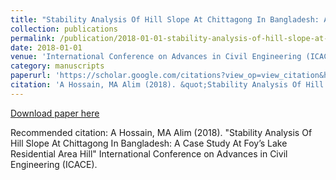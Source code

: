 ```yaml
---
title: "Stability Analysis Of Hill Slope At Chittagong In Bangladesh: A Case Study At Foy’s Lake Residential Area Hill"
collection: publications
permalink: /publication/2018-01-01-stability-analysis-of-hill-slope-at-chittagong-in-bangladesh-a-case-study-at-foys-lake-residential-area-hill
date: 2018-01-01
venue: 'International Conference on Advances in Civil Engineering (ICACE)'
category: manuscripts
paperurl: 'https://scholar.google.com/citations?view_op=view_citation&hl=en&user=U9tD0ywAAAAJ&cstart=20&pagesize=80&sortby=pubdate&citation_for_view=U9tD0ywAAAAJ:Se3iqnhoufwC'
citation: 'A Hossain, MA Alim (2018). &quot;Stability Analysis Of Hill Slope At Chittagong In Bangladesh: A Case Study At Foy’s Lake Residential Area Hill&quot; International Conference on Advances in Civil Engineering (ICACE).'
---
```


<a href='https://scholar.google.com/citations?view_op=view_citation&hl=en&user=U9tD0ywAAAAJ&cstart=20&pagesize=80&sortby=pubdate&citation_for_view=U9tD0ywAAAAJ:Se3iqnhoufwC'>Download paper here</a>

Recommended citation: A Hossain, MA Alim (2018). &quot;Stability Analysis Of Hill Slope At Chittagong In Bangladesh: A Case Study At Foy’s Lake Residential Area Hill&quot; International Conference on Advances in Civil Engineering (ICACE).